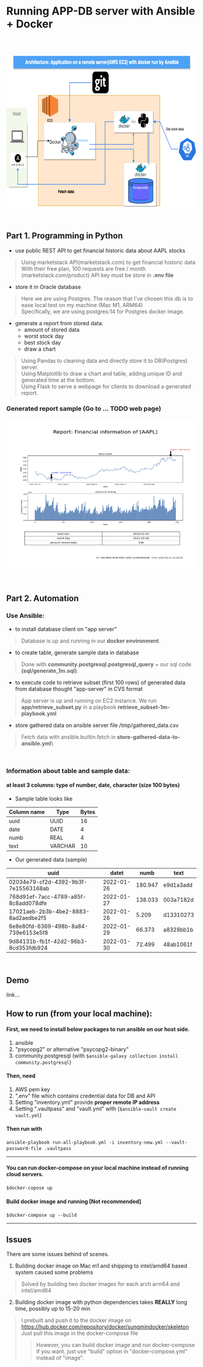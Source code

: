 # Running APP-DB server with Ansible + Docker

<br><br>


<p align="center">
  <img width="700" height="400" src="img/arch.png">
</p>

<br>

## Part 1. Programming in Python

- use public REST API to get financial historic data about AAPL stocks 
> Using marketstack API(marketstack.com) to get financial historic data\
> With their free plan, 100 requests are free / month (marketstack.com/product)
> API key must be store in **.env file**


- store it in Oracle database
> Here we are using Postgres. The reason that I've chosen this db is to ease local test on my machine (Mac M1, ARM64)\
> Specifically, we are using postgres:14 for Postgres docker image.


- generate a report from stored data:
    - amount of stored data
    - worst stock day
    - best stock day
    - draw a chart

> Using Pandas to cleaning data and directly store it to DB(Postgres) server.\
> Using Matplotlib to draw a chart and table, adding unique ID and generated time at the bottom.\
> Using Flask to serve a webpage for clients to download a generated report.


### Generated report sample (Go to ... TODO web page)
<p align="center">
  <img width="700" height="400" src="img/ec2_report.png">
</p>
<br>


## Part 2. Automation

### Use Ansible: <br>
- to install database client on "app server"
> Database is up and running in our **docker environment**.

- to create table, generate sample data in database
> Done with **community.postgresql.postgresql_query** + our sql code **(sql/generate_1m.sql)**.

- to execute code to retrieve subset (first 100 rows) of generated data from database thought "app-server" in CVS  format
> App server is up and running on EC2 instance. We run **app/retrieve_subset.py** in a playbook **retrieve_subset-1m-playbook.yml**

- store gathered data on ansible server file /tmp/gathered_data.csv
> Fetch data with ansible.builtin.fetch in **store-gathered-data-to-ansible.yml**\



<br>

### Information about table and sample data:

#### at least 3 columns: type of number, date, character (size 100 bytes)
- Sample table looks like 

|Column name|Type| Bytes|
|---|---|---|
|uuid|UUID|16|
|date|DATE|4|
|numb|REAL|4|
|text|VARCHAR|10|

- Our generated data (sample)

|uuid|datet|numb|text|
|------|------|------|------|
|02034e79-cf2d-4392-9b3f-7e15563168ab|2022-01-26|180.947|e9d1a3add|
|768d91ef-7acc-4789-a85f-8c8add078dfe|2022-01-27|138.033|003a7182d|
|17021aeb-2b3b-4be2-8883-8ad2aedbe2f5|2022-01-28|5.209	|d13310273|
|6e8e80fd-6369-498b-8a84-739e6153e5f8|2022-01-29|66.373	|a8328bb1b|
|9d84131b-fb1f-42d2-96b3-8cd353fdb924|2022-01-30|72.499	|48ab1061f|


<br>

## Demo
link...



## How to run (from your local machine):
#### First, we need to install below packages to run ansible on our host side.
1. ansible
2. "psycopg2" or alternative "psycopg2-binary"
3. community.postgresql (with `$ansible-galaxy collection install community.postgresql`)

#### Then, need
1. AWS pem key
2. ".env" file which contains credential data for DB and API
3. Setting "inventory.yml" provide **proper remote IP address**
4. Setting ".vaultpass" and "vault.yml" with (`$ansible-vault create vault.yml`)

#### Then run with
```
ansible-playbook run-all-playbook.yml -i inventory-new.yml --vault-password-file .vaultpass
```
---
#### You can run docker-compose on your local machine instead of running cloud servers.
`$docker-copose up`

#### Build docker image and running [Not recommended]
`$docker-compose up --build`

---
## Issues
There are some issues behind of scenes.

1. Building docker image on Mac m1 and shipping to intel/amd64 based system caused some problems
> Solved by building two docker images for each arch arm64 and intel/amd64

2. Building docker image with python dependencies takes **REALLY** long time, possibly up to 15-20 min
> I prebuilt and push it to the docker image on https://hub.docker.com/repository/docker/sungmindocker/skeleton \
> Just pull this image in the docker-compose file
> > However, you can build docker image and run docker-compose if you want. just use "build" option in "docker-compose.yml" instead of "image".


